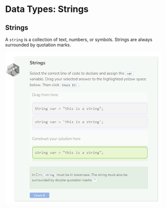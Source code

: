 # Data Types: Strings
## Strings
A `string` is a collection of text, numbers, or symbols. Strings are always surrounded by quotation marks.

![Question 5](_assets/Q5.png)